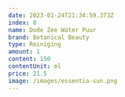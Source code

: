```yaml
---
date: 2023-01-24T21:34:59.373Z
index: 8
name: Dode Zee Water Puur
brand: Botanical Beauty
type: Reiniging
amount: 1
content: 150
contentUnit: ml
price: 21.5
image: /images/essentia-sun.png
---
```

